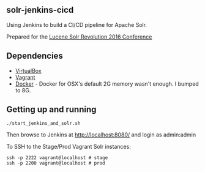 solr-jenkins-cicd
-----------------
Using Jenkins to build a CI/CD pipeline for Apache Solr.

Prepared for the [Lucene Solr Revolution 2016 Conference](http://lucenerevolution.org/)

Dependencies
------------
* [VirtualBox](http://virtualbox.org/)
* [Vagrant](http://vagrantup.com/)
* [Docker](http://docker.com/) - Docker for OSX's default 2G memory wasn't enough. I bumped to 8G.


Getting up and running
----------------------
    ./start_jenkins_and_solr.sh

Then browse to Jenkins at [http://localhost:8080/](http://localhost:8080/) and login as admin:admin

To SSH to the Stage/Prod Vagrant Solr instances:

    ssh -p 2222 vagrant@localhost # stage
    ssh -p 2200 vagrant@localhost # prod
